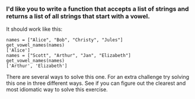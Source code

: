 ### I'd like you to write a function that accepts a list of strings and returns a list of all strings that start with a vowel.

It should work like this:
~~~
names = ["Alice", "Bob", "Christy", "Jules"]
get_vowel_names(names)
['Alice']
names = ["Scott", "Arthur", "Jan", "Elizabeth"]
get_vowel_names(names)
['Arthur', 'Elizabeth']
~~~
There are several ways to solve this one. For an extra challenge try solving this one in three different ways. See if you can figure out the clearest and most idiomatic way to solve this exercise.